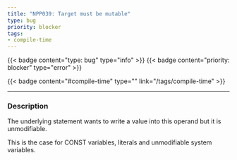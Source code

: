 ```yaml
---
title: "NPP039: Target must be mutable"
type: bug
priority: blocker
tags:
- compile-time 
---
```


{{< badge content="type: bug" type="info" >}}
{{< badge content="priority: blocker" type="error" >}}


{{< badge content="#compile-time" type="" link="/tags/compile-time" >}}

---

### Description
The underlying statement wants to write a value into this operand but it is unmodifiable.

This is the case for CONST variables, literals and unmodifiable system variables.
